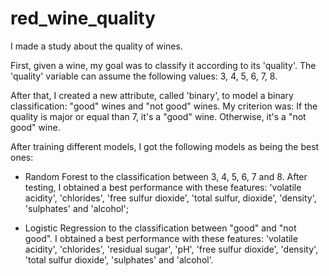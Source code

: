 # red_wine_quality
I made a study about the quality of wines.

First, given a wine, my goal was to classify it according to its 'quality'. The 'quality' variable can assume the following values: 3, 4, 5, 6, 7, 8.

After that, I created a new attribute, called 'binary', to model a binary classification: "good" wines and "not good" wines. My criterion was: If the quality is major or equal than 7, it's a "good" wine. Otherwise, it's a "not good" wine.

After training different models, I got the following models as being the best ones:

- Random Forest to the classification between 3, 4, 5, 6, 7 and 8. After testing, I obtained a best performance with these features: 'volatile acidity', 'chlorides', 'free sulfur dioxide', 'total sulfur, dioxide', 'density', 'sulphates' and 'alcohol';

- Logistic Regression to the classification between "good" and "not good". I obtained a best performance with these features: 'volatile acidity', 'chlorides', 'residual sugar', 'pH', 'free sulfur dioxide', 'density', 'total sulfur dioxide', 'sulphates' and 'alcohol'.